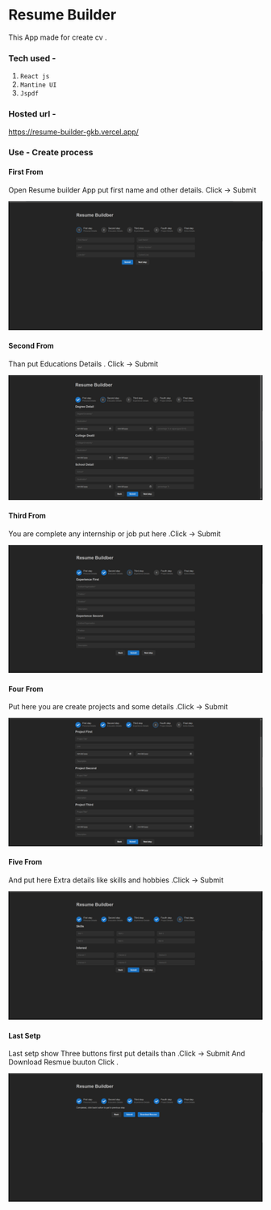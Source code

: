 # Resume Builder

This App made for create cv .

### Tech used -

1. `React js`
2. `Mantine UI`
3. `Jspdf`

### Hosted url -

https://resume-builder-gkb.vercel.app/

### Use - Create process

#### First From

Open Resume builder App put first name and other details. Click → Submit

<img src='public/form1.png'>

#### Second From

Than put Educations Details . Click → Submit

<img src='public/form2.png'>

#### Third From

You are complete any internship or job put here .Click → Submit

<img src='public/form3.png'>

#### Four From

Put here you are create projects and some details .Click → Submit

<img src='public/form4.png'>

#### Five From

And put here Extra details like skills and hobbies .Click → Submit

<img src='public/form5.png'>

#### Last Setp

Last setp show Three buttons first put details than .Click → Submit
And Download Resmue buuton Click .

<img src='public/last-setp.png'>
